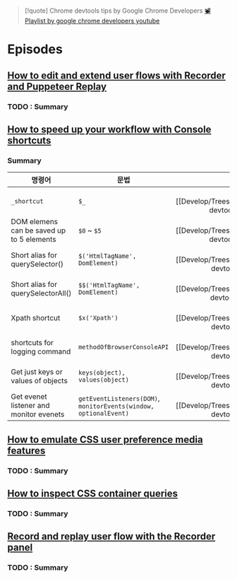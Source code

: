
> [!quote] Chrome devtools tips by Google Chrome Developers
> [📽️Playlist by google chrome developers youtube](https://www.youtube.com/playlist?list=PLNYkxOF6rcIAcezfL8q0rjt13ufKseL5X)

# Episodes
## [How to edit and extend user flows with Recorder and Puppeteer Replay](https://www.youtube.com/watch?v=LBgzmqzp7ew&list=PLNYkxOF6rcIAcezfL8q0rjt13ufKseL5X&index=2&ab_channel=GoogleChromeDevelopers)
### TODO : Summary


## [How to speed up your workflow with Console shortcuts](https://www.youtube.com/watch?v=hdRDTj6ObiE&list=PLNYkxOF6rcIAcezfL8q0rjt13ufKseL5X&index=3&ab_channel=GoogleChromeDevelopers)
### Summary
| __명령어__                                | __문법__                                                         | __예시__                                    |
| ----------------------------------------- | ---------------------------------------------------------------- | :-------------------------------------------: |
| `_shortcut`                               | `$_`                                                             | ![[Develop/Trees/Dev/Basis/Realworld/webFrontend/Fundamentals/Tooling/Chrome devtools/_assets/Pasted image 20221103184811.png \| 100]] |
| DOM elemens can be saved up to 5 elements | `$0` ~ `$5`                                                      | ![[Develop/Trees/Dev/Basis/Realworld/webFrontend/Fundamentals/Tooling/Chrome devtools/_assets/Pasted image 20221103185252.png \| 100]] |
| Short alias for querySelector()           | `$('HtmlTagName', DomElement)`                                   | ![[Develop/Trees/Dev/Basis/Realworld/webFrontend/Fundamentals/Tooling/Chrome devtools/_assets/Pasted image 20221103185703.png\|100]]   |
| Short alias for querySelectorAll()        | `$$('HtmlTagName', DomElement)`                                  | ![[Develop/Trees/Dev/Basis/Realworld/webFrontend/Fundamentals/Tooling/Chrome devtools/_assets/Pasted image 20221103185926.png\|100 ]]  |
| Xpath shortcut                            | `$x('Xpath')`                                                    | ![[Develop/Trees/Dev/Basis/Realworld/webFrontend/Fundamentals/Tooling/Chrome devtools/_assets/Pasted image 20221103190127.png\|100]]   |
| shortcuts for logging command             | `methodOfBrowserConsoleAPI`                                      | ![[Develop/Trees/Dev/Basis/Realworld/webFrontend/Fundamentals/Tooling/Chrome devtools/_assets/Pasted image 20221103190406.png\|100]]   |
| Get just keys or values of objects        | `keys(object), values(object)`                                   | ![[Develop/Trees/Dev/Basis/Realworld/webFrontend/Fundamentals/Tooling/Chrome devtools/_assets/Pasted image 20221103190608.png\|100]]   |
| Get evenet listener and monitor evenets   | `getEventListeners(DOM)`, `monitorEvents(window, optionalEvent)` | ![[Develop/Trees/Dev/Basis/Realworld/webFrontend/Fundamentals/Tooling/Chrome devtools/_assets/Pasted image 20221103191235.png\|100]]   |

## [How to emulate CSS user preference media features](https://www.youtube.com/watch?v=gOkM1L6azEI&list=PLNYkxOF6rcIAcezfL8q0rjt13ufKseL5X&index=6&ab_channel=GoogleChromeDevelopers)
### TODO : Summary


## [How to inspect CSS container queries](https://www.youtube.com/watch?v=X4TYXlvbb2E&list=PLNYkxOF6rcIAcezfL8q0rjt13ufKseL5X&index=7&ab_channel=GoogleChromeDevelopers)
### TODO : Summary

## [Record and replay user flow with the Recorder panel](https://www.youtube.com/watch?v=rMUayh1QPYs&list=PLNYkxOF6rcIAcezfL8q0rjt13ufKseL5X&index=12&ab_channel=GoogleChromeDevelopers)
### TODO : Summary